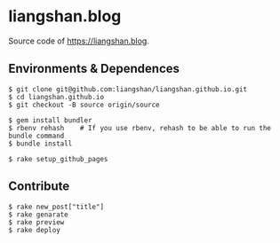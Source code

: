 # liangshan.blog

Source code of https://liangshan.blog.

## Environments & Dependences

```
$ git clone git@github.com:liangshan/liangshan.github.io.git
$ cd liangshan.github.io
$ git checkout -B source origin/source

$ gem install bundler
$ rbenv rehash    # If you use rbenv, rehash to be able to run the bundle command
$ bundle install

$ rake setup_github_pages
```

## Contribute
```
$ rake new_post["title"]
$ rake genarate
$ rake preview
$ rake deploy
```
